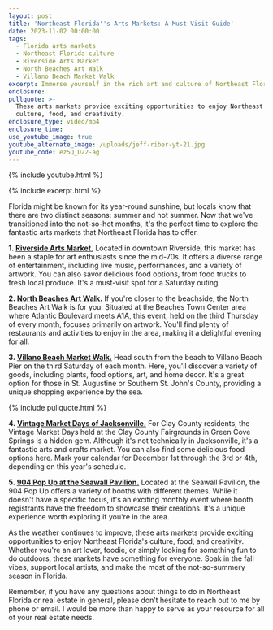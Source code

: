 ```yaml
---
layout: post
title: 'Northeast Florida''s Arts Markets: A Must-Visit Guide'
date: 2023-11-02 00:00:00
tags:
  - Florida arts markets
  - Northeast Florida culture
  - Riverside Arts Market
  - North Beaches Art Walk
  - Villano Beach Market Walk
excerpt: Immerse yourself in the rich art and culture of Northeast Florida.
enclosure:
pullquote: >-
  These arts markets provide exciting opportunities to enjoy Northeast Florida's
  culture, food, and creativity.
enclosure_type: video/mp4
enclosure_time:
use_youtube_image: true
youtube_alternate_image: /uploads/jeff-riber-yt-21.jpg
youtube_code: ez5Q_D22-ag
---
```

{% include youtube.html %}

{% include excerpt.html %}

Florida might be known for its year-round sunshine, but locals know that there are two distinct seasons: summer and not summer. Now that we've transitioned into the not-so-hot months, it's the perfect time to explore the fantastic arts markets that Northeast Florida has to offer.

**1\.&nbsp;[Riverside Arts Market.](https://riversideartsmarket.org/)** Located in downtown Riverside, this market has been a staple for art enthusiasts since the mid-70s. It offers a diverse range of entertainment, including live music, performances, and a variety of artwork. You can also savor delicious food options, from food trucks to fresh local produce. It's a must-visit spot for a Saturday outing.

**2\.&nbsp;[North Beaches Art Walk.](https://www.nbaw.org/)** If you're closer to the beachside, the North Beaches Art Walk is for you. Situated at the Beaches Town Center area where Atlantic Boulevard meets A1A, this event, held on the third Thursday of every month, focuses primarily on artwork. You'll find plenty of restaurants and activities to enjoy in the area, making it a delightful evening for all.

**3\.&nbsp;[Villano Beach Market Walk.](https://www.floridashistoriccoast.com/events/artisan-market-walk-vilano-beach/)** Head south from the beach to Villano Beach Pier on the third Saturday of each month. Here, you'll discover a variety of goods, including plants, food options, art, and home decor. It's a great option for those in St. Augustine or Southern St. John's County, providing a unique shopping experience by the sea.

{% include pullquote.html %}

**4\.&nbsp;[Vintage Market Days of Jacksonville.](https://vintagemarketdays.com/market/jacksonville/)** For Clay County residents, the Vintage Market Days held at the Clay County Fairgrounds in Green Cove Springs is a hidden gem. Although it's not technically in Jacksonville, it's a fantastic arts and crafts market. You can also find some delicious food options here. Mark your calendar for December 1st through the 3rd or 4th, depending on this year's schedule.

**5\.&nbsp;[904 Pop Up at the Seawall Pavilion.](https://904popup.com/)** Located at the Seawall Pavilion, the 904 Pop Up offers a variety of booths with different themes. While it doesn't have a specific focus, it's an exciting monthly event where booth registrants have the freedom to showcase their creations. It's a unique experience worth exploring if you're in the area.

As the weather continues to improve, these arts markets provide exciting opportunities to enjoy Northeast Florida's culture, food, and creativity. Whether you're an art lover, foodie, or simply looking for something fun to do outdoors, these markets have something for everyone. Soak in the fall vibes, support local artists, and make the most of the not-so-summery season in Florida.

Remember, if you have any questions about things to do in Northeast Florida or real estate in general, please don’t hesitate to reach out to me by phone or email. I would be more than happy to serve as your resource for all of your real estate needs.
